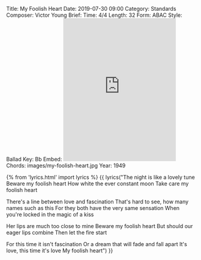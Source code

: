 Title: My Foolish Heart
Date: 2019-07-30 09:00
Category: Standards
Composer: Victor Young
Brief:
Time: 4/4
Length: 32
Form: ABAC
Style: Ballad
Key: Bb
Embed: <iframe src="https://open.spotify.com/embed/playlist/3satKVqR0eYDYZgQjncmGG" width="300" height="380" frameborder="0" allowtransparency="true" allow="encrypted-media"></iframe>
Chords: images/my-foolish-heart.jpg
Year: 1949

{% from 'lyrics.html' import lyrics %}
{{ lyrics("The night is like a lovely tune
Beware my foolish heart
How white the ever constant moon
Take care my foolish heart

There's a line between love and fascination
That's hard to see, how many names such as this
For they both have the very same sensation
When you're locked in the magic of a kiss

Her lips are much too close to mine
Beware my foolish heart
But should our eager lips combine
Then let the fire start

For this time it isn't fascination
Or a dream that will fade and fall apart
It's love, this time it's love
My foolish heart") }}
